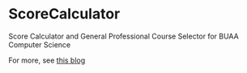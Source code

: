 # ScoreCalculator

Score Calculator and General Professional Course Selector for BUAA Computer Science

For more, see [this blog](https://www.cnblogs.com/Chenrt/p/16669074.html)
